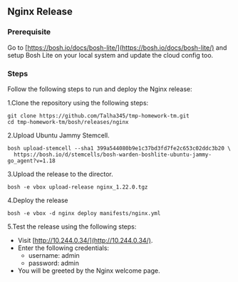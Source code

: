 
## Nginx Release

### Prerequisite

Go to [https://bosh.io/docs/bosh-lite/](https://bosh.io/docs/bosh-lite/) and setup Bosh Lite on your local system and update the cloud config too.

### Steps

Follow the following steps to run and deploy the Nginx release:

1.Clone the repository using the following steps:
```
git clone https://github.com/Talha345/tmp-homework-tm.git
cd tmp-homework-tm/bosh/releases/nginx
```


2.Upload Ubuntu Jammy Stemcell.
```
bosh upload-stemcell --sha1 399a544080b9e1c37bd3fd7fe2c653c02ddc3b20 \
  https://bosh.io/d/stemcells/bosh-warden-boshlite-ubuntu-jammy-go_agent?v=1.18
```

3.Upload the release to the director.
```
bosh -e vbox upload-release nginx_1.22.0.tgz
```

4.Deploy the release
```
bosh -e vbox -d nginx deploy manifests/nginx.yml
```
5.Test the release using the following steps:
- Visit [http://10.244.0.34/](http://10.244.0.34/).
- Enter the following credentials:
  - username: admin
  - password: admin
- You will be greeted by the Nginx welcome page.